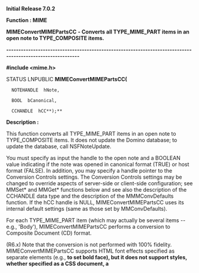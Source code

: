 




<!--
 /\* Font Definitions \*/
 @font-face
 {font-family:Courier;
 panose-1:2 7 4 9 2 2 5 2 4 4;}
@font-face
 {font-family:Helv;
 panose-1:2 11 6 4 2 2 2 3 2 4;}
@font-face
 {font-family:"Cambria Math";
 panose-1:2 4 5 3 5 4 6 3 2 4;}
 /\* Style Definitions \*/
 p.MsoNormal, li.MsoNormal, div.MsoNormal
 {margin-top:0cm;
 margin-right:0cm;
 margin-bottom:8.0pt;
 margin-left:0cm;
 line-height:107%;
 font-size:11.0pt;
 font-family:"Calibri",sans-serif;}
.MsoChpDefault
 {font-size:11.0pt;}
.MsoPapDefault
 {margin-bottom:8.0pt;
 line-height:107%;}
 /\* Page Definitions \*/
 @page WordSection1
 {size:612.0pt 792.0pt;
 margin:72.0pt 72.0pt 72.0pt 72.0pt;}
div.WordSection1
 {page:WordSection1;}
-->




**Initial Release 7.0.2**



**Function : MIME**



**MIMEConvertMIMEPartsCC** **- Converts
all TYPE\_MIME\_PART items in an open note to TYPE\_COMPOSITE items.**


**----------------------------------------------------------------------------------------------------------**



**#include <mime.h>**



STATUS
LNPUBLIC **MIMEConvertMIMEPartsCC(**  

      NOTEHANDLE  hNote,  

      BOOL  bCanonical,  

      CCHANDLE  hCC**);**



**Description :**



This
function converts all TYPE\_MIME\_PART items in an open note to TYPE\_COMPOSITE
items.    It does not update the Domino database; to update the database, call
NSFNoteUpdate.


 


You must
specify as input the handle to the open note and a BOOLEAN value indicating if
the note was opened in canonical format (TRUE) or host format (FALSE).  In
addition, you may specify a handle pointer to the Conversion Controls
settings.  The Conversion Controls settings may be changed to override aspects
of server-side or client-side configuration; see MMSet\* and MMGet\* functions
below and see also the description of the CCHANDLE data type and the
description of the MMMConvDefaults function.  If the hCC handle is NULL,
MIMEConvertMIMEPartsCC uses its internal default settings (same as those set by
MMConvDefaults).


 


For each
TYPE\_MIME\_PART item (which may actually be several items -- e.g., 'Body'),
MIMEConvertMIMEPartsCC performs a conversion to Composite Document (CD) format.


 


(R6.x) Note
that the conversion is not performed with 100% fidelity. 
MIMEConvertMIMEPartsCC supports HTML font effects specified as separate
elements (e.g., <b> to set bold face), but it does not support styles,
whether specified as a CSS document, a <style> element, or as a 'style='
parameter to other elements (e.g., <div> or <span>). 
MIMEConvertMIMEPartsCC does not fully support the conversion of
multipart/related parts; image placement in the converted document will not
match the original placement in the source document.  The rendering of tables
and lists also may be somewhat different in the converted document. 
MIMEConvertMIMEPartsCC also does not convert "active content"; for
example, Javascript contained in an application/x-javascript part.  Such parts
are retained as attachments in the converted document.


 


(R7.x/R8)
Note that the conversion is not performed with 100% fidelity. 
MIMEConvertMIMEPartsCC supports HTML font effects specified as separate
elements (e.g., <b> to set bold face), but it does not support styles,
whether specified as a CSS document, a <style> element, or as a 'style='
parameter to other elements (e.g., <div> or <span>).  The rendering
of tables and lists also may be somewhat different in the converted document. 
MIMEConvertMIMEPartsCC also does not convert "active content"; for
example, Javascript contained in an application/x-javascript part.  Such parts
are retained as attachments in the converted document.


 


If
MIMEConvertMIMEPartsCC is called on the Domino server, its actions are affected
by its configuration as specified in the Domino Server Configuration; see the
MIME pages of the Server Configuration for details.  If MIMEConvertMIMEPartsCC
is called on the Notes client, its actions are affected by its configuration as
specified in the Personal Name and Address book; see the International MIME
Settings document for details.


 


**Parameters :**



Input :  

hNote  -  The handle to the open note to be converted.  

  

bCanonical  -  A boolean flag that is TRUE if the input note is in canonical
format,  FALSE otherwise.  

  

hCC  -  If non-NULL, the handle to the Conversion Controls settings.  If NULL,
the default settings are used (same as those set by MMConvDefaults).  

  




Output :  

(routine)  -  Return status from this call.  

     NOERROR - Successfully converted the note.  

     ERR\_xxx - Errors returned by lower level functions.  Call to OSLoadString
to interpret the error status as a string that you may display/log for the
user.  

  

  




 **Sample Usage :**


/\* get the notes flags,
determine if the note was opened in canonical format, \*/


/\*  create the default
conversion control settings and then call MIMEConvertMIMEPartCC \*/


 


WORD wNoteFlags;


BOOL bCanonical;


CCHANDLE hCC =
NULLHANDLE;


STATUS error;


 


NSFNoteGetInfo(hNote,
\_NOTE\_FLAGS, &wNoteFlags);


 


bCanonical =
(wNoteFlags & NOTE\_FLAG\_CANONICAL) != 0;


 


if (error =
MMreateConvControls(&hCC)) {     /\* create the default conversion control
settings \*/


        goto exit;


}


 


MMSetReadReceipt(hCC,
1);             /\* 0 - Do not pass read receipt requests when importing or
exporting (default) \*/


                                      /\*
1 - Support read receipt requests (as Return-Receipt-To when exporting) \*/


                                      /\*
2 - Support read receipt requests (as Disposition-Notification-To when
exporting) \*/


 


if (error = MIMEConvertMIMEPartsCC(hNote,
bCanonical, hCC)) {


        goto exit;


}


 


if (error =
MMDestroyConvControls(hCC)) {    /\* destroy the default conversion control
settings \*/


        goto exit;


}


 


 **See Also :**


**[MIMEConvertMIMEPartCC](MIMEConvertMIMEPartCC.md)**


**[TYPE\_xxx](notes:///852584E300582C9D/61FD4E9848264AD28525620B006BA8BD/002100600028002B85255E2D0079321C)**



----------------------------------------------------------------------------------------------------------


 





